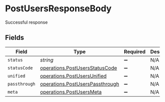 # PostUsersResponseBody

Successful response


## Fields

| Field                                                                              | Type                                                                               | Required                                                                           | Description                                                                        |
| ---------------------------------------------------------------------------------- | ---------------------------------------------------------------------------------- | ---------------------------------------------------------------------------------- | ---------------------------------------------------------------------------------- |
| `status`                                                                           | *string*                                                                           | :heavy_minus_sign:                                                                 | N/A                                                                                |
| `statusCode`                                                                       | [operations.PostUsersStatusCode](../../models/operations/postusersstatuscode.md)   | :heavy_minus_sign:                                                                 | N/A                                                                                |
| `unified`                                                                          | [operations.PostUsersUnified](../../models/operations/postusersunified.md)         | :heavy_minus_sign:                                                                 | N/A                                                                                |
| `passthrough`                                                                      | [operations.PostUsersPassthrough](../../models/operations/postuserspassthrough.md) | :heavy_minus_sign:                                                                 | N/A                                                                                |
| `meta`                                                                             | [operations.PostUsersMeta](../../models/operations/postusersmeta.md)               | :heavy_minus_sign:                                                                 | N/A                                                                                |